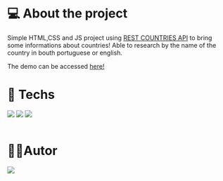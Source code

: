 # 💻 About the project

Simple HTML,CSS and JS project using <a href='https://restcountries.com/#rest-countries-v3-vs-v31'>REST COUNTRIES API</a> to bring some informations about countries! Able to research by the name of the country in bouth portuguese or english.
<br/>

The demo can be accessed <a href='https://find-your-country-mfl.netlify.app/'>here!</a>

# 🚀 **Techs**

<div> <img src="https://img.shields.io/badge/HTML5-E34F26?style=for-the-badge&logo=html5&logoColor=white" />
<img src="https://img.shields.io/badge/CSS3-1572B6?style=for-the-badge&logo=css3&logoColor=white" />
<img src="https://img.shields.io/badge/JavaScript-323330?style=for-the-badge&logo=javascript&logoColor=F7DF1E" />
</div>

<br/>

# 👨‍💻**Autor**

<a href="https://www.linkedin.com/in/matheusferreiraleandro/">
    <img src="https://img.shields.io/badge/LinkedIn-0077B5?style=for-the-badge&logo=linkedin&logoColor=white" >
</a>

